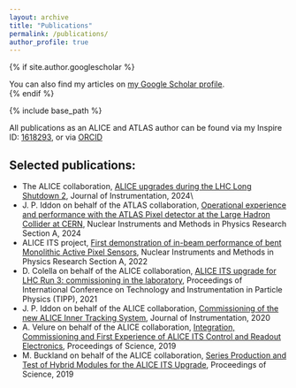 ```yaml
---
layout: archive
title: "Publications"
permalink: /publications/
author_profile: true
---
```


{% if site.author.googlescholar %}
  <div class="wordwrap">You can also find my articles on <a href="{{site.author.googlescholar}}">my Google Scholar profile</a>.</div>
{% endif %}

{% include base_path %}

All publications as an ALICE and ATLAS author can be found via my Inspire ID: [1618293](https://inspirehep.net/authors/1618293), or via [ORCID](https://orcid.org/0000-0002-2851-5554)

## Selected publications:
- The ALICE collaboration, [ALICE upgrades during the LHC Long Shutdown 2](https://iopscience.iop.org/article/10.1088/1748-0221/19/05/P05062), Journal of Instrumentation, 2024\
- J. P. Iddon on behalf of the ATLAS collaboration, [Operational experience and performance with the ATLAS Pixel detector at the Large Hadron Collider at CERN](https://www.sciencedirect.com/science/article/pii/S0168900224002389), Nuclear Instruments and Methods in Physics Research Section A, 2024
- ALICE ITS project, [First demonstration of in-beam performance of bent Monolithic Active Pixel Sensors](https://www.sciencedirect.com/science/article/abs/pii/S0168900221011098), Nuclear Instruments and Methods in Physics Research Section A, 2022
- D. Colella on behalf of the ALICE collaboration, [ALICE ITS upgrade for LHC Run 3: commissioning in the laboratory](https://iopscience.iop.org/article/10.1088/1742-6596/2374/1/012058), Proceedings of International Conference on Technology and Instrumentation in Particle Physics (TIPP), 2021
- J. P. Iddon on behalf of the ALICE collaboration, [Commissioning of the new ALICE Inner Tracking System](https://iopscience.iop.org/article/10.1088/1748-0221/15/08/C08009), Journal of Instrumentation, 2020
- A. Velure on behalf of the ALICE collaboration, [Integration, Commissioning and First Experience of ALICE ITS Control and Readout Electronics](https://pos.sissa.it/370/113/), Proceedings of Science, 2019
- M. Buckland on behalf of the ALICE collaboration, [Series Production and Test of Hybrid Modules for the ALICE ITS Upgrade](https://pos.sissa.it/373/063), Proceedings of Science, 2019
